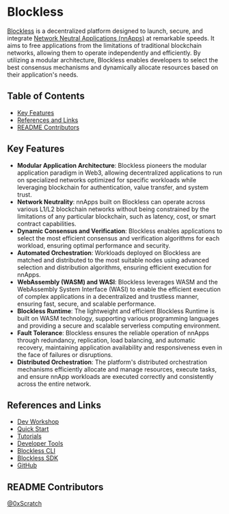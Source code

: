 # Blockless

[Blockless](https://blockless.network/) is a decentralized platform designed to launch, secure, and integrate [Network Neutral Applications (nnApps)](https://blockless.network/docs/protocol/core-concepts#network-neutral-applications-nnapps) at remarkable speeds. It aims to free applications from the limitations of traditional blockchain networks, allowing them to operate independently and efficiently. By utilizing a modular architecture, Blockless enables developers to select the best consensus mechanisms and dynamically allocate resources based on their application's needs.

## Table of Contents

- [Key Features](#key-features)
- [References and Links](#references-and-links)
- [README Contributors](#readme-contributors)

## Key Features

- **Modular Application Architecture**: Blockless pioneers the modular application paradigm in Web3, allowing decentralized applications to run on specialized networks optimized for specific workloads while leveraging blockchain for authentication, value transfer, and system trust.
- **Network Neutrality**: nnApps built on Blockless can operate across various L1/L2 blockchain networks without being constrained by the limitations of any particular blockchain, such as latency, cost, or smart contract capabilities.
- **Dynamic Consensus and Verification**: Blockless enables applications to select the most efficient consensus and verification algorithms for each workload, ensuring optimal performance and security.
- **Automated Orchestration**: Workloads deployed on Blockless are matched and distributed to the most suitable nodes using advanced selection and distribution algorithms, ensuring efficient execution for nnApps.
- **WebAssembly (WASM) and WASI**: Blockless leverages WASM and the WebAssembly System Interface (WASI) to enable the efficient execution of complex applications in a decentralized and trustless manner, ensuring fast, secure, and scalable performance.
- **Blockless Runtime**: The lightweight and efficient Blockless Runtime is built on WASM technology, supporting various programming languages and providing a secure and scalable serverless computing environment.
- **Fault Tolerance**: Blockless ensures the reliable operation of nnApps through redundancy, replication, load balancing, and automatic recovery, maintaining application availability and responsiveness even in the face of failures or disruptions.
- **Distributed Orchestration**: The platform's distributed orchestration mechanisms efficiently allocate and manage resources, execute tasks, and ensure nnApp workloads are executed correctly and consistently across the entire network.

## References and Links

- [Dev Workshop](https://www.youtube.com/watch?v=_DUPucjr6BI)
- [Quick Start](https://docs.blockless.network/docs/network/quick-start)
- [Tutorials](https://docs.blockless.network/docs/network/tutorials)
- [Developer Tools](https://docs.blockless.network/docs/developer-tools)
- [Blockless CLI](https://docs.blockless.network/docs/developer-tools/cli/quick-start)
- [Blockless SDK](https://docs.blockless.network/docs/developer-tools/sdks)
- [GitHub](https://github.com/blocklessnetwork)

## README Contributors

[@0xScratch](https://github.com/0xScratch)

